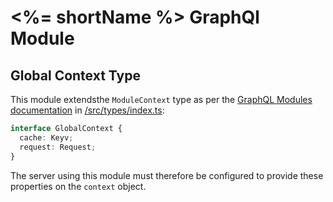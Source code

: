 # <%= shortName %> GraphQl Module

## Global Context Type

This module extendsthe `ModuleContext` type as per the [GraphQL Modules documentation](https://the-guild.dev/graphql/modules/docs/essentials/type-safety#shaping-context-type) in [/src/types/index.ts](./src/types/index.ts):

```typescript
interface GlobalContext {
  cache: Keyv;
  request: Request;
}
```

The server using this module must therefore be configured to provide these properties on the `context` object.
